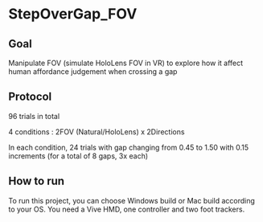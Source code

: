 # StepOverGap_FOV
 ## Goal
 Manipulate FOV (simulate HoloLens FOV in VR) to explore how it affect human affordance judgement when crossing a gap
 
 ## Protocol
 96 trials in total
 
 4 conditions : 2FOV (Natural/HoloLens) x 2Directions
 
 In each condition, 24 trials with gap changing from 0.45 to 1.50 with 0.15 increments (for a total of 8 gaps, 3x each)
 
 ## How to run
To run this project, you can choose Windows build or Mac build according to your OS. You need a Vive HMD, one controller and two foot trackers.


